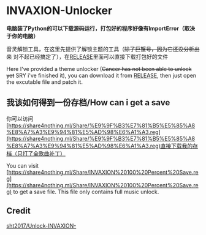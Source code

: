# INVAXION-Unlocker

**电脑装了Python的可以下载源码运行，打包好的程序好像有ImportError（取决于你的电脑）**

音灵解锁工具，在这里先提供了解锁主题的工具（~~除了巨蟹号，因为它还没分析出来~~ 对不起已经搞定了），在[RELEASE](https://github.com/GamerNoTitle/INVAXION-Unlocker/releases/tag/ThemeUnlocker)里面可以直接下载打包好的文件

Here I've provided a theme unlocker (~~Cancer has not been able to unlock yet~~ SRY i've finished it), you can download it from [RELEASE](https://github.com/GamerNoTitle/INVAXION-Unlocker/releases/tag/ThemeUnlocker), then just open the excutable file and patch it.

## 我该如何得到一份存档/How can i get a save

你可以访问[https://share4nothing.ml/Share/%E9%9F%B3%E7%81%B5%E5%85%A8%E8%A7%A3%E9%94%81%E5%AD%98%E6%A1%A3.reg](https://share4nothing.ml/Share/%E9%9F%B3%E7%81%B5%E5%85%A8%E8%A7%A3%E9%94%81%E5%AD%98%E6%A1%A3.reg)直接下载我的存档（只打了全歌曲补丁）

You can visit [https://share4nothing.ml/Share/INVAXION%20100%20Percent%20Save.reg](https://share4nothing.ml/Share/INVAXION%20100%20Percent%20Save.reg) to get a save file. This file only contains full music unlock.

## Credit

[sht2017/Unlock-INVAXION-](https://github.com/sht2017/Unlock-INVAXION-)
